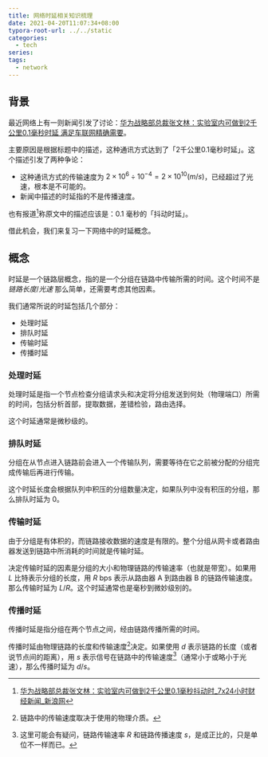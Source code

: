 ```yaml
---
title: 网络时延相关知识梳理
date: 2021-04-20T11:07:34+08:00
typora-root-url: ../../static
categories:
  - tech
series:
tags:
  - network
---
```


## 背景

最近网络上有一则新闻引发了讨论：[华为战略部总裁张文林：实验室内可做到2千公里0.1毫秒时延 满足车联网精确需要](http://finance.eastmoney.com/a/202104191890144366.html)。

主要原因是根据标题中的描述，这种通讯方式达到了「2千公里0.1毫秒时延」。这个描述引发了两种争论：

* 这种通讯方式的传输速度为 $2\times10^6\div10^{-4}=2\times10^{10}(m/s)$，已经超过了光速，根本是不可能的。
* 新闻中描述的时延指的不是传播速度。

也有报道[^news]称原文中的描述应该是：0.1 毫秒的「抖动时延」。

借此机会，我们来复习一下网络中的时延概念。

## 概念

时延是一个链路层概念，指的是一个分组在链路中传输所需的时间。这个时间不是 $链路长度/光速$ 那么简单，还需要考虑其他因素。

我们通常所说的时延包括几个部分：

* 处理时延
* 排队时延
* 传输时延
* 传播时延

### 处理时延

处理时延是指一个节点检查分组请求头和决定将分组发送到何处（物理端口）所需的时间，包括分析首部，提取数据，差错检验，路由选择。

这个时延通常是微秒级的。

### 排队时延

分组在从节点进入链路前会进入一个传输队列，需要等待在它之前被分配的分组完成传输后再进行传输。

这个时延长度会根据队列中积压的分组数量决定，如果队列中没有积压的分组，那么排队时延为 0。

### 传输时延

由于分组是有体积的，而链路接收数据的速度是有限的。整个分组从网卡或者路由器发送到链路中所消耗的时间就是传输时延。

决定传输时延的因素是分组的大小和物理链路的传输速率（也就是带宽）。如果用 $L$ 比特表示分组的长度，用 $R$ bps 表示从路由器 A 到路由器 B 的链路传输速度。那么传输时延为 $L/R$。这个时延通常也是毫秒到微妙级别的。

### 传播时延

传播时延是指分组在两个节点之间，经由链路传播所需的时间。

传播时延由物理链路的长度和传输速度[^velocity]决定。如果使用 $d$ 表示链路的长度（或者说节点间的距离），用 $s$ 表示信号在链路中的传输速度[^speed]（通常小于或略小于光速），那么传播时延为 $d/s$。

[^news]: [华为战略部总裁张文林：实验室内可做到2千公里0.1毫秒抖动时_7x24小时财经新闻_新浪网](https://finance.sina.com.cn/7x24/2021-04-19/doc-ikmxzfmk7670920.shtml)
[^velocity]: 链路中的传输速度取决于使用的物理介质。
[^speed]: 这里可能会有疑问，链路传输速率 $R$ 和链路传播速度 $s$，是成正比的，只是单位不一样而已。